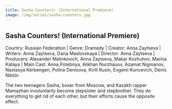 ```yaml
---
title: Sasha Counters! (International Premiere)
image: /img/series/sasha-counters.jpg
---
```


## Sasha Counters! (International Premiere)
Country: Russian Federation | Genre: Dramedy | Creator: Anna Zaytseva | Writers: Anna Zaytseva, Daria Maslovskaya | Director: Anna Zaytseva | Producers: Alexander Malinkovich, Anna Zaytseva, Makar Kozhuhov, Marina Kataya | Main Cast: Anna Potebnya, Alikhan Nurzhauov, Azamat Nigmanov, Nastasya Kerbengen, Polina Denisova, Kirill Rusin, Evgenii Kuncevich, Denis Nikitin 

The two teenagers Sasha, boxer from Moscow, and Kazakh rapper Mamazhan involuntarily become stepsister and stepbrother. They do everything to get rid of each other, but their efforts cause the opposite effect.
